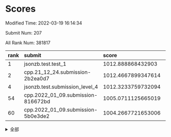 # Scores

Modified Time: 2022-03-19 16:14:34

Submit Num: 207

All Rank Num: 381817

| rank |               submit               |       score        |       sigma        | pk_num |
| :--- | :--------------------------------- | :----------------- | :----------------- | :----- |
| 1    | jsonzb.test.test_1                 | 1012.888868432903  | 0.7934534938041193 | 7381   |
| 2    | cpp.21_12_24.submission-2b2ea0d7   | 1012.4667899347614 | 0.8016961081600901 | 7378   |
| 4    | jsonzb.test.submission_level_4     | 1012.3233759732094 | 0.7893447058889976 | 7372   |
| 54   | cpp.2022_01_09.submission-816672bd | 1005.0711125665019 | 0.710210360612258  | 7377   |
| 60   | cpp.2022_01_09.submission-5b0e3de2 | 1004.2667721653006 | 0.7046549870533063 | 7382   |


<details>
<summary>全部</summary>

| rank |                 submit                 |       score        |       sigma        | pk_num |
| :--- | :------------------------------------- | :----------------- | :----------------- | :----- |
| 1    | jsonzb.test.test_1                     | 1012.888868432903  | 0.7934534938041193 | 7381   |
| 2    | cpp.21_12_24.submission-2b2ea0d7       | 1012.4667899347614 | 0.8016961081600901 | 7378   |
| 3    | gobigger.level_3.submission_level_3_40 | 1012.3419349114592 | 0.7786977498536478 | 7375   |
| 4    | jsonzb.test.submission_level_4         | 1012.3233759732094 | 0.7893447058889976 | 7372   |
| 5    | gobigger.level_3.submission_level_3_46 | 1011.7949513537567 | 0.791750392342032  | 7374   |
| 6    | gobigger.level_3.submission_level_3_15 | 1011.7513068004247 | 0.7650212677497288 | 7377   |
| 7    | gobigger.level_3.submission_level_3_29 | 1011.3069129086896 | 0.7935477468105682 | 7373   |
| 8    | gobigger.level_3.submission_level_3_28 | 1011.3056275261293 | 0.754973782226081  | 7385   |
| 9    | gobigger.level_3.submission_level_3_25 | 1011.040772424954  | 0.7459399942574974 | 7374   |
| 10   | gobigger.level_3.submission_level_3_41 | 1010.9185014876297 | 0.734044416409451  | 7375   |
| 11   | gobigger.level_3.submission_level_3_42 | 1010.8962927111489 | 0.7711120862048779 | 7379   |
| 12   | gobigger.level_3.submission_level_3_5  | 1010.852024583424  | 0.7679495656972632 | 7379   |
| 13   | gobigger.level_3.submission_level_3_37 | 1010.7109221350044 | 0.7637287796510519 | 7381   |
| 14   | gobigger.level_3.submission_level_3_24 | 1010.6630323230763 | 0.7862206189539636 | 7376   |
| 15   | gobigger.level_3.submission_level_3_44 | 1010.6082165181244 | 0.7499162878306295 | 7381   |
| 16   | gobigger.level_3.submission_level_3_6  | 1010.5545684287102 | 0.7632537265412334 | 7382   |
| 17   | gobigger.level_3.submission_level_3_27 | 1010.5308617939763 | 0.7668165848105022 | 7377   |
| 18   | gobigger.level_3.submission_level_3_7  | 1010.4605527897226 | 0.7565147727645742 | 7381   |
| 19   | gobigger.level_3.submission_level_3_18 | 1010.4469822129579 | 0.752100228902691  | 7375   |
| 20   | gobigger.level_3.submission_level_3_36 | 1010.4163015152034 | 0.7611595751375279 | 7372   |
| 21   | gobigger.level_3.submission_level_3_34 | 1010.3722601232325 | 0.7520765688009796 | 7380   |
| 22   | gobigger.level_3.submission_level_3_31 | 1010.3367072914072 | 0.7705596682074912 | 7375   |
| 23   | gobigger.level_3.submission_level_3_17 | 1010.3105963521522 | 0.7718306668612717 | 7379   |
| 24   | gobigger.level_3.submission_level_3_33 | 1010.1719235257009 | 0.7495092859060002 | 7382   |
| 25   | gobigger.level_3.submission_level_3_4  | 1010.1644520777189 | 0.7531438063411569 | 7381   |
| 26   | gobigger.level_3.submission_level_3_23 | 1010.0832142248449 | 0.7873934711935882 | 7376   |
| 27   | gobigger.level_3.submission_level_3_14 | 1010.0633138157001 | 0.7748407532209315 | 7374   |
| 28   | gobigger.level_3.submission_level_3_43 | 1010.0488103847553 | 0.7536622071947534 | 7382   |
| 29   | gobigger.level_3.submission_level_3_39 | 1010.0147742757414 | 0.7575548748055412 | 7381   |
| 30   | gobigger.level_3.submission_level_3_21 | 1009.9680664042104 | 0.7632758397061992 | 7378   |
| 31   | gobigger.level_3.submission_level_3_26 | 1009.8651684481381 | 0.7816773199882454 | 7382   |
| 32   | gobigger.level_3.submission_level_3_3  | 1009.8572703670728 | 0.7648403769642262 | 7370   |
| 33   | gobigger.level_3.submission_level_3_2  | 1009.8567520011511 | 0.7631166461864868 | 7374   |
| 34   | gobigger.level_3.submission_level_3_20 | 1009.8483418537262 | 0.7622607565496864 | 7376   |
| 35   | gobigger.level_3.submission_level_3_10 | 1009.8465641247541 | 0.7760911482042643 | 7371   |
| 36   | gobigger.level_3.submission_level_3_22 | 1009.8447110199697 | 0.7610098905737701 | 7376   |
| 37   | gobigger.level_3.submission_level_3_12 | 1009.7796960353432 | 0.7487873497845381 | 7380   |
| 38   | gobigger.level_3.submission_level_3_8  | 1009.7351609281138 | 0.7665422012784164 | 7381   |
| 39   | gobigger.level_3.submission_level_3_49 | 1009.6604921389443 | 0.7409815490695433 | 7378   |
| 40   | gobigger.level_3.submission_level_3_19 | 1009.6500815913153 | 0.740508998307604  | 7377   |
| 41   | gobigger.level_3.submission_level_3_38 | 1009.6040013195095 | 0.7872939165237405 | 7382   |
| 42   | gobigger.level_3.submission_level_3_45 | 1009.5586937308059 | 0.7480440471280047 | 7380   |
| 43   | gobigger.level_3.submission_level_3_48 | 1009.4653305865108 | 0.7385247673899241 | 7373   |
| 44   | gobigger.level_3.submission_level_3_11 | 1009.456525786941  | 0.74409745294885   | 7378   |
| 45   | gobigger.level_3.submission_level_3_0  | 1009.412088461928  | 0.7411587403453624 | 7376   |
| 46   | gobigger.level_3.submission_level_3_9  | 1009.3732411813635 | 0.7562363901226028 | 7378   |
| 47   | gobigger.level_3.submission_level_3_16 | 1009.3274971843111 | 0.7673144907234831 | 7376   |
| 48   | gobigger.level_3.submission_level_3_1  | 1009.2552120573291 | 0.7686729127504969 | 7376   |
| 49   | gobigger.level_3.submission_level_3_47 | 1009.1553800075185 | 0.7579526195068652 | 7379   |
| 50   | gobigger.level_3.submission_level_3_35 | 1009.1198062649713 | 0.7376606251735925 | 7379   |
| 51   | gobigger.level_3.submission_level_3_30 | 1008.9826477393453 | 0.743552505808684  | 7377   |
| 52   | gobigger.level_3.submission_level_3_32 | 1008.9035004157221 | 0.749987659399572  | 7375   |
| 53   | gobigger.level_3.submission_level_3_13 | 1008.3849155575158 | 0.73133638833314   | 7377   |
| 54   | cpp.2022_01_09.submission-816672bd     | 1005.0711125665019 | 0.710210360612258  | 7377   |
| 55   | gobigger.level_1.submission_level_1_36 | 1004.6927048508497 | 0.7225824147454267 | 7377   |
| 56   | gobigger.level_1.submission_level_1_5  | 1004.6041203120865 | 0.7239274319859864 | 7380   |
| 57   | gobigger.level_1.submission_level_1_35 | 1004.4515978908403 | 0.7213981913749036 | 7377   |
| 58   | gobigger.level_1.submission_level_1_46 | 1004.4210330056985 | 0.7095053462160257 | 7373   |
| 59   | gobigger.level_1.submission_level_1_25 | 1004.3106968890636 | 0.7183633389739796 | 7379   |
| 60   | cpp.2022_01_09.submission-5b0e3de2     | 1004.2667721653006 | 0.7046549870533063 | 7382   |
| 61   | gobigger.level_1.submission_level_1_28 | 1004.2145100436575 | 0.7236995360851783 | 7380   |
| 62   | gobigger.level_1.submission_level_1_7  | 1004.1391609519212 | 0.7148551617658182 | 7375   |
| 63   | gobigger.level_1.submission_level_1_34 | 1004.1386498811435 | 0.731850024730071  | 7379   |
| 64   | gobigger.level_1.submission_level_1_26 | 1004.1290444787618 | 0.7227470775009797 | 7374   |
| 65   | gobigger.level_1.submission_level_1_3  | 1004.0556248440058 | 0.7292536953727948 | 7380   |
| 66   | gobigger.level_1.submission_level_1_43 | 1004.0004321669886 | 0.7077885327965014 | 7381   |
| 67   | gobigger.level_1.submission_level_1_29 | 1003.9518773728661 | 0.7207722216893199 | 7376   |
| 68   | gobigger.level_1.submission_level_1_16 | 1003.951858278494  | 0.7383176750221394 | 7382   |
| 69   | gobigger.level_1.submission_level_1_45 | 1003.8283458139317 | 0.7115319798155091 | 7386   |
| 70   | gobigger.level_1.submission_level_1_14 | 1003.6885500964262 | 0.7163623302608023 | 7374   |
| 71   | gobigger.level_1.submission_level_1_49 | 1003.5821368263262 | 0.7114025521222491 | 7377   |
| 72   | gobigger.level_1.submission_level_1_20 | 1003.5016575381342 | 0.7145956819612257 | 7376   |
| 73   | gobigger.level_1.submission_level_1_33 | 1003.4642139300028 | 0.7199116681991649 | 7379   |
| 74   | gobigger.level_1.submission_level_1_44 | 1003.4356326858074 | 0.7326216844834894 | 7378   |
| 75   | gobigger.level_1.submission_level_1_18 | 1003.4156943008387 | 0.7183350023835021 | 7378   |
| 76   | gobigger.level_1.submission_level_1_1  | 1003.3956317872058 | 0.7360657167833633 | 7379   |
| 77   | gobigger.level_1.submission_level_1_37 | 1003.3652922893667 | 0.7038626106271918 | 7379   |
| 78   | gobigger.level_1.submission_level_1_32 | 1003.3651946321063 | 0.7108779552849974 | 7380   |
| 79   | gobigger.level_1.submission_level_1_9  | 1003.2064183632593 | 0.7165006390012928 | 7377   |
| 80   | gobigger.level_1.submission_level_1_10 | 1003.1918601895534 | 0.7185622527229516 | 7377   |
| 81   | gobigger.level_1.submission_level_1_24 | 1003.1884922723763 | 0.7207758546566817 | 7377   |
| 82   | gobigger.level_1.submission_level_1_42 | 1003.1675362363178 | 0.7085919632297967 | 7378   |
| 83   | gobigger.level_1.submission_level_1_38 | 1003.1606249855975 | 0.7075084745534089 | 7375   |
| 84   | gobigger.level_1.submission_level_1_23 | 1003.1304977523728 | 0.7286018650378112 | 7377   |
| 85   | gobigger.level_1.submission_level_1_27 | 1003.092893833269  | 0.7178969893118327 | 7375   |
| 86   | gobigger.level_1.submission_level_1_6  | 1003.0900873974934 | 0.7199109366856191 | 7379   |
| 87   | gobigger.level_1.submission_level_1_21 | 1003.0712677562523 | 0.7178085240892581 | 7378   |
| 88   | gobigger.level_1.submission_level_1_41 | 1003.0692115217826 | 0.7123693564367258 | 7381   |
| 89   | gobigger.level_1.submission_level_1_13 | 1003.0000746872115 | 0.7187038080099271 | 7380   |
| 90   | gobigger.level_1.submission_level_1_12 | 1002.9740491366816 | 0.7147720786865469 | 7373   |
| 91   | gobigger.level_1.submission_level_1_4  | 1002.9252465904877 | 0.717912686462201  | 7384   |
| 92   | gobigger.level_1.submission_level_1_19 | 1002.9180841425706 | 0.7095304565579615 | 7377   |
| 93   | gobigger.level_1.submission_level_1_17 | 1002.9064457571444 | 0.7053399811294658 | 7382   |
| 94   | gobigger.level_1.submission_level_1_0  | 1002.8555971772035 | 0.71900997091469   | 7380   |
| 95   | gobigger.level_1.submission_level_1_47 | 1002.8480672035919 | 0.712823063818043  | 7383   |
| 96   | gobigger.level_1.submission_level_1_39 | 1002.7928639620262 | 0.724511143658157  | 7373   |
| 97   | gobigger.level_1.submission_level_1_40 | 1002.7469997042897 | 0.7130446540230428 | 7374   |
| 98   | gobigger.level_1.submission_level_1_48 | 1002.7058247307069 | 0.7115866721079745 | 7378   |
| 99   | gobigger.level_1.submission_level_1_8  | 1002.6968949584161 | 0.708085083232072  | 7381   |
| 100  | gobigger.level_1.submission_level_1_22 | 1002.5978513979381 | 0.706997887112981  | 7378   |
| 101  | gobigger.level_1.submission_level_1_15 | 1002.581928427315  | 0.7218881455736755 | 7375   |
| 102  | gobigger.level_1.submission_level_1_31 | 1002.4905666440817 | 0.7281544111191587 | 7382   |
| 103  | gobigger.level_1.submission_level_1_11 | 1002.4733174953341 | 0.7175705675285787 | 7381   |
| 104  | gobigger.level_1.submission_level_1_2  | 1002.1404452787389 | 0.7163081434406285 | 7380   |
| 105  | gobigger.level_1.submission_level_1_30 | 1001.9971677423584 | 0.7140447773184813 | 7380   |
| 106  | gobigger.random.submission_random_8    | 998.6168685846039  | 0.7042790912251831 | 7380   |
| 107  | gobigger.random.submission_random_2    | 997.5921415004772  | 0.7183600869268632 | 7378   |
| 108  | gobigger.random.submission_random_28   | 997.3682618893317  | 0.7062608769965183 | 7382   |
| 109  | gobigger.random.submission_random_3    | 997.147956162588   | 0.7007407877516338 | 7382   |
| 110  | gobigger.random.submission_random_36   | 997.0320696415785  | 0.6998450342094132 | 7381   |
| 111  | gobigger.random.submission_random_5    | 996.9857706306293  | 0.7208987995213406 | 7382   |
| 112  | gobigger.random.submission_random_22   | 996.8667968844624  | 0.7013495551403209 | 7380   |
| 113  | gobigger.random.submission_random_16   | 996.7686949102005  | 0.7071075991089573 | 7379   |
| 114  | gobigger.random.submission_random_0    | 996.6633895057529  | 0.7037102681805836 | 7382   |
| 115  | gobigger.random.submission_random_48   | 996.6380464595848  | 0.7175961533199919 | 7378   |
| 116  | gobigger.random.submission_random_13   | 996.5334965974544  | 0.7233792776416091 | 7376   |
| 117  | gobigger.random.submission_random_42   | 996.4880660583184  | 0.7290928887457915 | 7378   |
| 118  | gobigger.random.submission_random_12   | 996.4275730343779  | 0.7192564113143174 | 7381   |
| 119  | gobigger.random.submission_random_15   | 996.4116723725178  | 0.7264274005272435 | 7377   |
| 120  | gobigger.random.submission_random_17   | 996.3612950434277  | 0.713827142651371  | 7374   |
| 121  | gobigger.random.submission_random_9    | 996.3569943598109  | 0.7049462542763124 | 7379   |
| 122  | gobigger.random.submission_random_26   | 996.1773613504281  | 0.7135124797819025 | 7382   |
| 123  | gobigger.random.submission_random_1    | 996.1192782676247  | 0.7099465315594747 | 7382   |
| 124  | gobigger.random.submission_random_30   | 996.065834254389   | 0.7117273425313865 | 7377   |
| 125  | gobigger.random.submission_random_33   | 996.0229082324389  | 0.710085743329083  | 7381   |
| 126  | gobigger.random.submission_random_23   | 995.9086382204734  | 0.7255173111507529 | 7372   |
| 127  | gobigger.random.submission_random_41   | 995.8947634029649  | 0.7082349879832939 | 7378   |
| 128  | gobigger.random.submission_random_7    | 995.875955440967   | 0.7184714955583684 | 7375   |
| 129  | gobigger.random.submission_random_18   | 995.86592254553    | 0.7125974880815296 | 7379   |
| 130  | gobigger.random.submission_random_47   | 995.808683374469   | 0.7047872620177141 | 7377   |
| 131  | gobigger.random.submission_random_6    | 995.8067411199062  | 0.7029778495215797 | 7377   |
| 132  | gobigger.random.submission_random_39   | 995.7698116849109  | 0.7130410248703138 | 7376   |
| 133  | gobigger.random.submission_random_10   | 995.6963688349645  | 0.704580238600152  | 7380   |
| 134  | gobigger.random.submission_random_31   | 995.6566431211278  | 0.7142168846927551 | 7382   |
| 135  | gobigger.random.submission_random_43   | 995.6349302548679  | 0.7144923291676091 | 7378   |
| 136  | gobigger.random.submission_random_49   | 995.5516675998501  | 0.7009290762880938 | 7378   |
| 137  | gobigger.random.submission_random_46   | 995.5384708233329  | 0.7198254050780973 | 7378   |
| 138  | gobigger.random.submission_random_24   | 995.5334831802907  | 0.7123450780996101 | 7382   |
| 139  | gobigger.random.submission_random_45   | 995.5217087620853  | 0.7253959005298619 | 7383   |
| 140  | gobigger.random.submission_random_11   | 995.5149179093714  | 0.6954714231430086 | 7374   |
| 141  | gobigger.random.submission_random_44   | 995.4621465764675  | 0.7260340952876277 | 7375   |
| 142  | gobigger.random.submission_random_27   | 995.4562546577479  | 0.7158623595129583 | 7380   |
| 143  | gobigger.random.submission_random_20   | 995.4510272539137  | 0.7110899727675316 | 7381   |
| 144  | gobigger.random.submission_random_40   | 995.3991848360455  | 0.71719206250964   | 7378   |
| 145  | gobigger.random.submission_random_25   | 995.3977624773908  | 0.7066100162599754 | 7377   |
| 146  | gobigger.random.submission_random_14   | 995.3017751839836  | 0.7083598735487739 | 7376   |
| 147  | gobigger.random.submission_random_38   | 995.1600266600265  | 0.7275482628786126 | 7377   |
| 148  | gobigger.random.submission_random_32   | 995.1247133579981  | 0.72030412390723   | 7375   |
| 149  | gobigger.random.submission_random_4    | 995.047473128934   | 0.7321549956949803 | 7382   |
| 150  | gobigger.random.submission_random_37   | 995.0127204603203  | 0.7235866818450838 | 7378   |
| 151  | gobigger.random.submission_random_35   | 994.9787183874655  | 0.7213918429762696 | 7378   |
| 152  | gobigger.random.submission_random_29   | 994.8967645826153  | 0.7048806343191418 | 7376   |
| 153  | gobigger.random.submission_random_34   | 994.8446090433916  | 0.708664686955186  | 7377   |
| 154  | gobigger.level_2.submission_level_2_28 | 994.7573239247389  | 0.7207139911567034 | 7382   |
| 155  | gobigger.random.submission_random_21   | 994.5517535332469  | 0.7184692627780694 | 7371   |
| 156  | gobigger.random.submission_random_19   | 994.5117957886812  | 0.7264130713472613 | 7376   |
| 157  | gobigger.level_2.submission_level_2_5  | 994.0135367805068  | 0.73144004845906   | 7375   |
| 158  | gobigger.level_2.submission_level_2_41 | 993.3465835824322  | 0.7435238958705152 | 7375   |
| 159  | gobigger.level_2.submission_level_2_22 | 993.2234207720471  | 0.7413813535447086 | 7383   |
| 160  | gobigger.level_2.submission_level_2_38 | 993.1815342441058  | 0.7320649616452345 | 7379   |
| 161  | gobigger.level_2.submission_level_2_32 | 993.0437934553696  | 0.7481070980421066 | 7373   |
| 162  | gobigger.level_2.submission_level_2_25 | 992.8151777715578  | 0.7481118728282863 | 7375   |
| 163  | gobigger.level_2.submission_level_2_29 | 992.7880129282411  | 0.7496477586512242 | 7380   |
| 164  | gobigger.level_2.submission_level_2_11 | 992.7678777468526  | 0.7366740018027446 | 7378   |
| 165  | gobigger.level_2.submission_level_2_37 | 992.7645446493948  | 0.7456348914834583 | 7373   |
| 166  | gobigger.level_2.submission_level_2_10 | 992.6868300578103  | 0.7300422002088707 | 7379   |
| 167  | gobigger.level_2.submission_level_2_46 | 992.6355405314791  | 0.7457010951865018 | 7377   |
| 168  | gobigger.level_2.submission_level_2_49 | 992.607133297844   | 0.7505450331664225 | 7380   |
| 169  | gobigger.level_2.submission_level_2_15 | 992.5941626197357  | 0.7600801517951099 | 7384   |
| 170  | gobigger.level_2.submission_level_2_16 | 992.4943101633919  | 0.7457677606704218 | 7383   |
| 171  | gobigger.level_2.submission_level_2_4  | 992.3722753098922  | 0.720243053243524  | 7376   |
| 172  | gobigger.level_2.submission_level_2_19 | 992.2974963626641  | 0.7528838371966292 | 7381   |
| 173  | gobigger.level_2.submission_level_2_26 | 992.297056230764   | 0.7273117442977983 | 7377   |
| 174  | gobigger.level_2.submission_level_2_45 | 992.285062251025   | 0.738805474505101  | 7381   |
| 175  | gobigger.level_2.submission_level_2_13 | 992.1675507002543  | 0.7576650226157154 | 7377   |
| 176  | gobigger.level_2.submission_level_2_42 | 992.1124153625744  | 0.7452303972993154 | 7380   |
| 177  | gobigger.level_2.submission_level_2_33 | 992.0989876544313  | 0.7304474568440692 | 7385   |
| 178  | gobigger.level_2.submission_level_2_2  | 992.0964583488089  | 0.7258369690897026 | 7381   |
| 179  | gobigger.level_2.submission_level_2_17 | 992.0518967019635  | 0.7507510774256435 | 7377   |
| 180  | gobigger.level_2.submission_level_2_6  | 992.0494051975296  | 0.7323155085955344 | 7375   |
| 181  | gobigger.level_2.submission_level_2_43 | 992.0273435919098  | 0.7461610936167528 | 7380   |
| 182  | gobigger.level_2.submission_level_2_47 | 991.9384177690396  | 0.7522394277591229 | 7376   |
| 183  | gobigger.level_2.submission_level_2_1  | 991.9199174314373  | 0.7461372771337539 | 7380   |
| 184  | gobigger.level_2.submission_level_2_39 | 991.9191489845541  | 0.7499111213264535 | 7377   |
| 185  | gobigger.level_2.submission_level_2_7  | 991.8972875236268  | 0.755518313745677  | 7373   |
| 186  | gobigger.level_2.submission_level_2_44 | 991.8442082524822  | 0.7505931366506892 | 7383   |
| 187  | gobigger.level_2.submission_level_2_34 | 991.8183763748721  | 0.7509188408929585 | 7377   |
| 188  | gobigger.level_2.submission_level_2_8  | 991.7356311724373  | 0.7451804621494047 | 7380   |
| 189  | gobigger.level_2.submission_level_2_20 | 991.7024014948609  | 0.7467164261906486 | 7378   |
| 190  | gobigger.level_2.submission_level_2_48 | 991.6691176819304  | 0.7549739627043935 | 7384   |
| 191  | gobigger.level_2.submission_level_2_31 | 991.6265466521066  | 0.742244239870791  | 7379   |
| 192  | gobigger.level_2.submission_level_2_3  | 991.3932342028018  | 0.7365877974900082 | 7372   |
| 193  | gobigger.level_2.submission_level_2_14 | 991.2580261562597  | 0.746141054561604  | 7379   |
| 194  | gobigger.level_2.submission_level_2_9  | 991.2273693259634  | 0.7675372189493873 | 7377   |
| 195  | gobigger.level_2.submission_level_2_21 | 991.0992350046954  | 0.7654119334133707 | 7375   |
| 196  | gobigger.level_2.submission_level_2_0  | 991.0885978088511  | 0.7458826937449266 | 7378   |
| 197  | gobigger.level_2.submission_level_2_40 | 991.0365945593928  | 0.7631888043163034 | 7379   |
| 198  | gobigger.level_2.submission_level_2_30 | 990.9667374976851  | 0.7436968946372777 | 7380   |
| 199  | gobigger.level_2.submission_level_2_23 | 990.9348188019653  | 0.7609599066089601 | 7378   |
| 200  | gobigger.level_2.submission_level_2_35 | 990.9077362529116  | 0.7554863348843756 | 7375   |
| 201  | gobigger.level_2.submission_level_2_18 | 990.8223982493485  | 0.7912962933337258 | 7377   |
| 202  | gobigger.level_2.submission_level_2_27 | 990.7905192591309  | 0.7429466726131346 | 7375   |
| 203  | gobigger.level_2.submission_level_2_24 | 990.7776052463839  | 0.7585531090116882 | 7384   |
| 204  | gobigger.level_2.submission_level_2_36 | 990.295607422674   | 0.7504944794328258 | 7383   |
| 205  | gobigger.level_2.submission_level_2_12 | 989.9601286536905  | 0.7590714596833026 | 7372   |
| 206  | gobigger.none.submission_none_0        | 977.4867858619405  | 1.3254960211128741 | 7378   |
| 207  | gobigger.none.submission_none_1        | 975.0872714597577  | 1.5539400328870046 | 7380   |

</details>